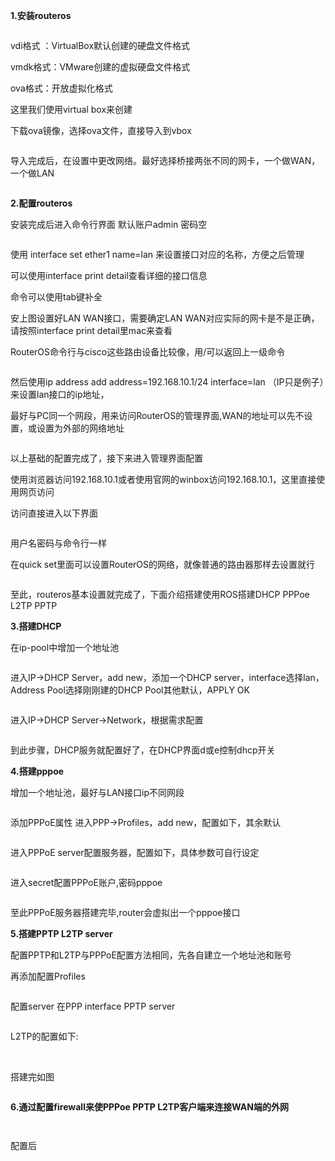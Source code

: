 

**1.安装routeros**

<img src="2019-05-15-RouterOS安装以及搭建DHCPPPPoEPPTPL2TP服务.assets/1685507-20190515150556635-612734563.png" alt="" />

vdi格式 ：VirtualBox默认创建的硬盘文件格式

vmdk格式：VMware创建的虚拟硬盘文件格式

ova格式：开放虚拟化格式

这里我们使用virtual box来创建

下载ova镜像，选择ova文件，直接导入到vbox

<img src="2019-05-15-RouterOS安装以及搭建DHCPPPPoEPPTPL2TP服务.assets/1685507-20190515150636541-2002248717.png" alt="" />

导入完成后，在设置中更改网络。最好选择桥接两张不同的网卡，一个做WAN，一个做LAN

<img src="2019-05-15-RouterOS安装以及搭建DHCPPPPoEPPTPL2TP服务.assets/1685507-20190515150650523-1062672147.png" alt="" />

**2.配置routeros**

安装完成后进入命令行界面 默认账户admin 密码空

<img src="2019-05-15-RouterOS安装以及搭建DHCPPPPoEPPTPL2TP服务.assets/1685507-20190515150800708-1176902261.png" alt="" />

使用 interface set ether1 name=lan 来设置接口对应的名称，方便之后管理

可以使用interface print detail查看详细的接口信息

命令可以使用tab键补全

安上图设置好LAN WAN接口，需要确定LAN WAN对应实际的网卡是不是正确，请按照interface print detail里mac来查看

RouterOS命令行与cisco这些路由设备比较像，用/可以返回上一级命令

<img src="2019-05-15-RouterOS安装以及搭建DHCPPPPoEPPTPL2TP服务.assets/1685507-20190515150817096-101028448.png" alt="" />

然后使用ip address add address=192.168.10.1/24 interface=lan （IP只是例子）来设置lan接口的ip地址，

最好与PC同一个网段，用来访问RouterOS的管理界面,WAN的地址可以先不设置，或设置为外部的网络地址

<img src="2019-05-15-RouterOS安装以及搭建DHCPPPPoEPPTPL2TP服务.assets/1685507-20190515150852953-1729992574.png" alt="" />

以上基础的配置完成了，接下来进入管理界面配置

使用浏览器访问192.168.10.1或者使用官网的winbox访问192.168.10.1，这里直接使用网页访问

访问直接进入以下界面

<img src="2019-05-15-RouterOS安装以及搭建DHCPPPPoEPPTPL2TP服务.assets/1685507-20190515150917391-1912704144.png" alt="" />

用户名密码与命令行一样

在quick set里面可以设置RouterOS的网络，就像普通的路由器那样去设置就行

<img src="2019-05-15-RouterOS安装以及搭建DHCPPPPoEPPTPL2TP服务.assets/1685507-20190515150936588-930455178.png" alt="" />

至此，routeros基本设置就完成了，下面介绍搭建使用ROS搭建DHCP PPPoe L2TP PPTP

**3.搭建DHCP**

在ip-pool中增加一个地址池

<img src="2019-05-15-RouterOS安装以及搭建DHCPPPPoEPPTPL2TP服务.assets/1685507-20190515151117773-1263928816.png" alt="" />

进入IP->DHCP Server，add new，添加一个DHCP server，interface选择lan，Address Pool选择刚刚建的DHCP Pool其他默认，APPLY OK

<img src="2019-05-15-RouterOS安装以及搭建DHCPPPPoEPPTPL2TP服务.assets/1685507-20190515151133543-420137512.png" alt="" />

进入IP->DHCP Server->Network，根据需求配置

<img src="2019-05-15-RouterOS安装以及搭建DHCPPPPoEPPTPL2TP服务.assets/1685507-20190515151148663-1226680903.png" alt="" />

到此步骤，DHCP服务就配置好了，在DHCP界面d或e控制dhcp开关

**4.搭建pppoe**

增加一个地址池，最好与LAN接口ip不同网段

<img src="2019-05-15-RouterOS安装以及搭建DHCPPPPoEPPTPL2TP服务.assets/1685507-20190515151301788-1573354684.png" alt="" />

添加PPPoE属性  进入PPP->Profiles，add new，配置如下，其余默认

<img src="2019-05-15-RouterOS安装以及搭建DHCPPPPoEPPTPL2TP服务.assets/1685507-20190515151313563-2115444145.png" alt="" />

进入PPPoE server配置服务器，配置如下，具体参数可自行设定

<img src="2019-05-15-RouterOS安装以及搭建DHCPPPPoEPPTPL2TP服务.assets/1685507-20190515151327543-703996847.png" alt="" />

进入secret配置PPPoE账户,密码pppoe

<img src="2019-05-15-RouterOS安装以及搭建DHCPPPPoEPPTPL2TP服务.assets/1685507-20190515151341021-1423593551.png" alt="" />

至此PPPoE服务器搭建完毕,router会虚拟出一个pppoe接口

**5.搭建PPTP L2TP server**

配置PPTP和L2TP与PPPoE配置方法相同，先各自建立一个地址池和账号

再添加配置Profiles

<img src="2019-05-15-RouterOS安装以及搭建DHCPPPPoEPPTPL2TP服务.assets/1685507-20190515151442275-362604707.png" alt="" />

配置server 在PPP  interface PPTP server

<img src="2019-05-15-RouterOS安装以及搭建DHCPPPPoEPPTPL2TP服务.assets/1685507-20190515151455388-2111878798.png" alt="" />

L2TP的配置如下:

<img src="2019-05-15-RouterOS安装以及搭建DHCPPPPoEPPTPL2TP服务.assets/1685507-20190515151517415-812068525.png" alt="" />

<img src="2019-05-15-RouterOS安装以及搭建DHCPPPPoEPPTPL2TP服务.assets/1685507-20190515151525563-987140781.png" alt="" />

搭建完如图

<img src="2019-05-15-RouterOS安装以及搭建DHCPPPPoEPPTPL2TP服务.assets/1685507-20190515151539733-620890029.png" alt="" />

**6.通过配置firewall来使PPPoe PPTP L2TP客户端来连接WAN端的外网**

**<img src="2019-05-15-RouterOS安装以及搭建DHCPPPPoEPPTPL2TP服务.assets/1685507-20190515151626796-199347820.png" alt="" />**

<img src="2019-05-15-RouterOS安装以及搭建DHCPPPPoEPPTPL2TP服务.assets/1685507-20190515151633839-1946911929.png" alt="" />

配置后

<img src="2019-05-15-RouterOS安装以及搭建DHCPPPPoEPPTPL2TP服务.assets/1685507-20190515151646790-418507154.png" alt="" />
